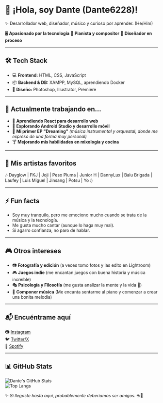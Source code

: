 # 👋 ¡Hola, soy Dante (Dante6228)!  
✨ Desarrollador web, diseñador, músico y curioso por aprender. (He/Him)  

🖥️ **Apasionado por la tecnología** 🎹 **Pianista y compositor** 🎨 **Diseñador en proceso**

---

## 🛠️ Tech Stack  
- 💻 **Frontend:** HTML, CSS, JavaScript  
- 📦 **Backend & DB:** XAMPP, MySQL, aprendiendo Docker  
- 🎨 **Diseño:** Photoshop, Illustrator, Premiere  

---

## 🌱 Actualmente trabajando en…  
- 🚀 **Aprendiendo React para desarrollo web**  
- 📱 **Explorando Android Studio y desarrollo móvil**  
- 🎵 **Mi primer EP "Dreaming"** *(música instrumental y orquestal, donde me expreso de una forma muy personal)*  
- 🍸 **Mejorando mis habilidades en mixología y cocina**  

---

## 🎵 Mis artistas favoritos  
🎶 Dayglow | FKJ | Joji | Peso Pluma | Junior H | DannyLux | Balu Brigada | Laufey | Luis Miguel | Jinsang | Potsu | Yo :) 

---

## ⚡ Fun facts  
- Soy muy tranquilo, pero me emociono mucho cuando se trata de la música y la tecnología.  
- Me gusta mucho cantar (aunque lo haga muy mal).  
- Si agarro confianza, no paro de hablar.  

---

## 🎮 Otros intereses  
- 📷 **Fotografía y edición** (a veces tomo fotos y las edito en Lightroom)  
- 🎮 **Juegos indie** (me encantan juegos con buena historia y música increíble)  
- 🎭 **Psicología y Filosofía** (me gusta analizar la mente y la vida 🤯)
- 🎵 **Componer música** (Me encanta sentarme al piano y comenzar a crear una bonita melodía)

---

## 📬 Encuéntrame aquí  
📷 [Instagram](https://instagram.com/dante0937)  
🐦 [Twitter/X](https://twitter.com/dante6228)  
🎵 [Spotify](https://open.spotify.com/intl-es/artist/3kzgeiwDoZralvEkk78p5U)

---

## 📊 GitHub Stats  
![Dante's GitHub Stats](https://github-readme-stats.vercel.app/api?username=Dante6228&show_icons=true&theme=radical)  
![Top Langs](https://github-readme-stats.vercel.app/api/top-langs/?username=Dante6228&layout=compact&theme=radical)  

✨ *Si llegaste hasta aquí, probablemente deberíamos ser amigos.* ☕🚀  
